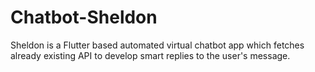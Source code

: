 # Chatbot-Sheldon
Sheldon is a Flutter based automated virtual chatbot app which fetches already existing API to develop smart replies to the user's message.
